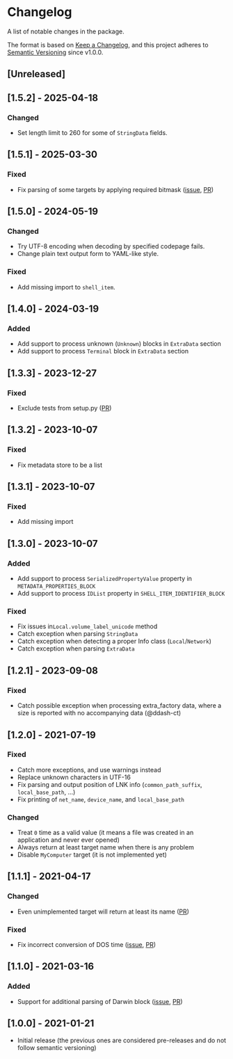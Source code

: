 # Changelog

A list of notable changes in the package.

The format is based on [Keep a Changelog](https://keepachangelog.com/en/1.0.0/),
and this project adheres to [Semantic Versioning](https://semver.org/spec/v2.0.0.html) since v1.0.0.

## [Unreleased]

## [1.5.2] - 2025-04-18
### Changed
- Set length limit to 260 for some of `StringData` fields.

## [1.5.1] - 2025-03-30
### Fixed
- Fix parsing of some targets by applying required bitmask ([issue](https://github.com/Matmaus/LnkParse3/issues/37), [PR](https://github.com/Matmaus/LnkParse3/pull/38))

## [1.5.0] - 2024-05-19
### Changed
- Try UTF-8 encoding when decoding by specified codepage fails.
- Change plain text output form to YAML-like style.
### Fixed
- Add missing import to `shell_item`.

## [1.4.0] - 2024-03-19
### Added
- Add support to process unknown (`Unknown`) blocks in `ExtraData` section
- Add support to process `Terminal` block in `ExtraData` section

## [1.3.3] - 2023-12-27
### Fixed
- Exclude tests from setup.py ([PR](https://github.com/Matmaus/LnkParse3/pull/26))

## [1.3.2] - 2023-10-07
### Fixed
- Fix metadata store to be a list

## [1.3.1] - 2023-10-07
### Fixed
- Add missing import

## [1.3.0] - 2023-10-07
### Added
- Add support to process `SerializedPropertyValue` property in `METADATA_PROPERTIES_BLOCK`
- Add support to process `IDList` property in `SHELL_ITEM_IDENTIFIER_BLOCK`
### Fixed
- Fix issues in`Local.volume_label_unicode` method
- Catch exception when parsing `StringData`
- Catch exception when detecting a proper Info class (`Local`/`Network`)
- Catch exception when parsing `ExtraData`

## [1.2.1] - 2023-09-08
### Fixed
- Catch possible exception when processing extra_factory data, where a size is reported with no accompanying data (@ddash-ct)

## [1.2.0] - 2021-07-19
### Fixed
- Catch more exceptions, and use warnings instead
- Replace unknown characters in UTF-16
- Fix parsing and output position of LNK info (`common_path_suffix`, `local_base_path`, ...)
- Fix printing of `net_name`, `device_name`, and `local_base_path`

### Changed
- Treat `0` time as a valid value (it means a file was created in an application and never ever opened)
- Always return at least target name when there is any problem
- Disable `MyComputer` target (it is not implemented yet)

## [1.1.1] - 2021-04-17
### Changed
- Even unimplemented target will return at least its name ([PR](https://github.com/Matmaus/LnkParse3/pull/17))
### Fixed
- Fix incorrect conversion of DOS time ([issue](https://github.com/Matmaus/LnkParse3/issues/15), [PR](https://github.com/Matmaus/LnkParse3/pull/16))

## [1.1.0] - 2021-03-16
### Added
- Support for additional parsing of Darwin block ([issue](https://github.com/Matmaus/LnkParse3/issues/13), [PR](https://github.com/Matmaus/LnkParse3/pull/14))

## [1.0.0] - 2021-01-21

- Initial release (the previous ones are considered pre-releases and do not follow semantic versioning)
